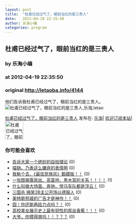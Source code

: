 ```yaml
---
layout: post
title:  "杜甫已经过气了，眼前当红的是三贵人"
date:   2012-04-19 22:35:50
author: 乐淘小编
categories: program
---
```


## 杜甫已经过气了，眼前当红的是三贵人
### by 乐淘小编
### at 2012-04-19 22:35:50
### original <http://letaoba.info/4144>

<p>他们告诉我杜甫已经过气了，眼前当红的是三贵人。<br>
<img src="http://fmn.rrfmn.com/fmn058/xiaozhan/20120416/2305/x_large_JmuE_2a2500007a221263.jpg" alt="杜甫已经过气了，眼前当红的是三贵人,乐淘,letao" title="杜甫已经过气了，眼前当红的是三贵人|来自乐淘"></p>
<p><a href="http://letaoba.info/4144">杜甫已经过气了，眼前当红的是三贵人</a> 发布在: <a href="http://letaoba.info">乐淘</a>| <a href="http://letaoba.info/feed">欢迎订阅本站</a>|
<br>
<a href="http://www.taobao.com/go/chn/tbk_channel/jkwt.php?pid=mm_14340546_2405588_9605426&amp;eventid=102405"><img src="http://images.letaoba.info//2012/02/QQ%E6%88%AA%E5%9B%BE20120209103325-e1329061108901.png" alt="杜甫已经过气了，眼前当红的是三贵人,乐淘,letao" title="杜甫已经过气了，眼前当红的是三贵人|来自乐淘" height="60px"></a></p>
<h3>你可能会喜欢</h3><ul><li><a href="http://letaoba.info/4142" title="告诉大家一个绝妙的自拍理论 (2012 年 4 月 19 日)">告诉大家一个绝妙的自拍理论</a> (0)</li><li><a href="http://letaoba.info/4141" title="喵锅，乃表这么嫌弃的表情啊 (2012 年 4 月 19 日)">喵锅，乃表这么嫌弃的表情啊</a> (0)</li><li><a href="http://letaoba.info/4138" title="我勒个去，《最炫民族风》甄嬛版！！ (2012 年 4 月 19 日)">我勒个去，《最炫民族风》甄嬛版！！</a> (0)</li><li><a href="http://letaoba.info/4130" title="一张图揭露屌丝、高富帅、黑木耳的关系！！！！ (2012 年 4 月 19 日)">一张图揭露屌丝、高富帅、黑木耳的关系！！！！</a> (1)</li><li><a href="http://letaoba.info/4121" title="什么叫做大场面、奔驰，悍马车队都是浮云！ (2012 年 4 月 18 日)">什么叫做大场面、奔驰，悍马车队都是浮云！</a> (0)</li><li><a href="http://letaoba.info/4098" title="三国杀 搞笑2B主公开场以德服人 (2012 年 4 月 17 日)">三国杀 搞笑2B主公开场以德服人</a> (0)</li><li><a href="http://letaoba.info/4088" title="美特斯邦威的广告才是神作！！ (2012 年 4 月 16 日)">美特斯邦威的广告才是神作！！</a> (0)</li><li><a href="http://letaoba.info/4079" title="囧！你还能再给力点吗？！ (2012 年 4 月 15 日)">囧！你还能再给力点吗？！</a> (0)</li><li><a href="http://letaoba.info/4059" title="高校美女展示史上最有韧性的屌丝香蕉！！！ (2012 年 4 月 15 日)">高校美女展示史上最有韧性的屌丝香蕉！！！</a> (0)</li><li><a href="http://letaoba.info/4014" title="大爷，你摸得爽吗！！？？？ (2012 年 4 月 12 日)">大爷，你摸得爽吗！！？？？</a> (0)</li></ul><img src="http://feeds.feedburner.com/~r/blogspot/CRBRG/~4/O7Pf9r2fcag" height="1" width="1">